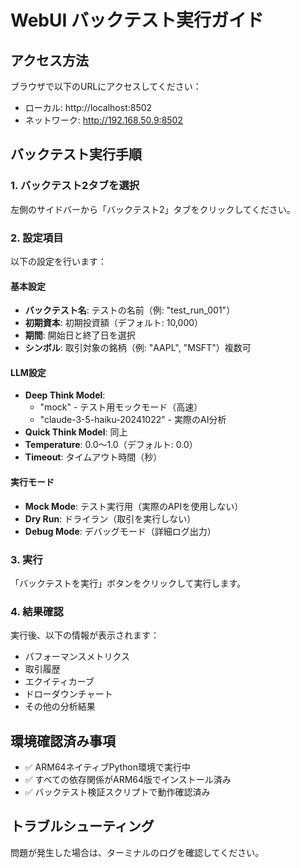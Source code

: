 # WebUI バックテスト実行ガイド

## アクセス方法
ブラウザで以下のURLにアクセスしてください：
- ローカル: http://localhost:8502
- ネットワーク: http://192.168.50.9:8502

## バックテスト実行手順

### 1. バックテスト2タブを選択
左側のサイドバーから「バックテスト2」タブをクリックしてください。

### 2. 設定項目
以下の設定を行います：

#### 基本設定
- **バックテスト名**: テストの名前（例: "test_run_001"）
- **初期資本**: 初期投資額（デフォルト: 10,000）
- **期間**: 開始日と終了日を選択
- **シンボル**: 取引対象の銘柄（例: "AAPL", "MSFT"）複数可

#### LLM設定
- **Deep Think Model**: 
  - "mock" - テスト用モックモード（高速）
  - "claude-3-5-haiku-20241022" - 実際のAI分析
- **Quick Think Model**: 同上
- **Temperature**: 0.0〜1.0（デフォルト: 0.0）
- **Timeout**: タイムアウト時間（秒）

#### 実行モード
- **Mock Mode**: テスト実行用（実際のAPIを使用しない）
- **Dry Run**: ドライラン（取引を実行しない）
- **Debug Mode**: デバッグモード（詳細ログ出力）

### 3. 実行
「バックテストを実行」ボタンをクリックして実行します。

### 4. 結果確認
実行後、以下の情報が表示されます：
- パフォーマンスメトリクス
- 取引履歴
- エクイティカーブ
- ドローダウンチャート
- その他の分析結果

## 環境確認済み事項
- ✅ ARM64ネイティブPython環境で実行中
- ✅ すべての依存関係がARM64版でインストール済み
- ✅ バックテスト検証スクリプトで動作確認済み

## トラブルシューティング
問題が発生した場合は、ターミナルのログを確認してください。